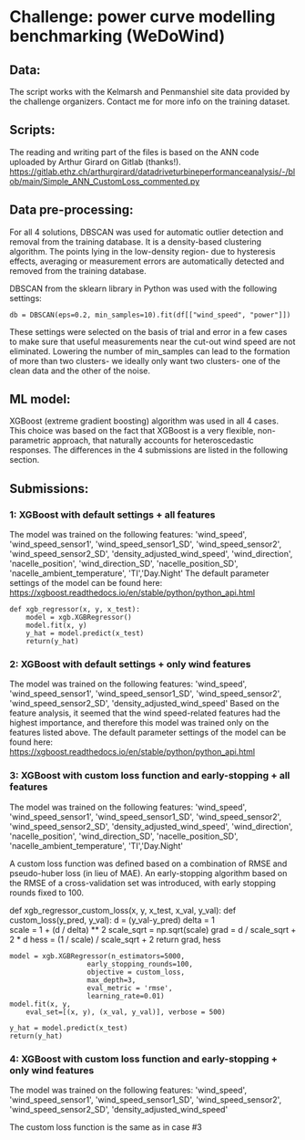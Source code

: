 # Challenge: power curve modelling benchmarking (WeDoWind)

## Data:
The script works with the Kelmarsh and Penmanshiel site data provided by the challenge organizers. Contact me for more info on the training dataset.

## Scripts:
The reading and writing part of the files is based on the ANN code uploaded by Arthur Girard on Gitlab (thanks!). https://gitlab.ethz.ch/arthurgirard/datadriveturbineperformanceanalysis/-/blob/main/Simple_ANN_CustomLoss_commented.py 

## Data pre-processing:
For all 4 solutions, DBSCAN was used for automatic outlier detection and removal from the training database. It is a density-based clustering algorithm. The points lying in the low-density region- due to hysteresis effects, averaging or measurement errors are automatically detected and removed from the training database.

DBSCAN from the sklearn library in Python was used with the following settings:
```
db = DBSCAN(eps=0.2, min_samples=10).fit(df[["wind_speed", "power"]])
```
These settings were selected on the basis of trial and error in a few cases to make sure that useful measurements near the cut-out wind speed are not eliminated. Lowering the number of min_samples can lead to the formation of more than two clusters- we ideally only want two clusters- one of the clean data and the other of the noise.

## ML model: 
XGBoost (extreme gradient boosting) algorithm was used in all 4 cases. This choice was based on the fact that XGBoost is a very flexible, non-parametric approach, that naturally accounts for heteroscedastic responses. The differences in the 4 submissions are listed in the following section.

## Submissions:
### 1: XGBoost with default settings + all features
The model was trained on the following features: 
'wind_speed', 'wind_speed_sensor1', 'wind_speed_sensor1_SD', 'wind_speed_sensor2', 'wind_speed_sensor2_SD', 'density_adjusted_wind_speed', 'wind_direction', 'nacelle_position', 'wind_direction_SD', 'nacelle_position_SD', 'nacelle_ambient_temperature', 'TI','Day.Night'
The default parameter settings of the model can be found here: https://xgboost.readthedocs.io/en/stable/python/python_api.html

```
def xgb_regressor(x, y, x_test):
    model = xgb.XGBRegressor()
    model.fit(x, y)
    y_hat = model.predict(x_test)
    return(y_hat)
```

### 2: XGBoost with default settings + only wind features
The model was trained on the following features: 
'wind_speed', 'wind_speed_sensor1', 'wind_speed_sensor1_SD', 'wind_speed_sensor2', 'wind_speed_sensor2_SD', 'density_adjusted_wind_speed'
Based on the feature analysis, it seemed that the wind speed-related features had the highest importance, and therefore this model was trained only on the features listed above.
The default parameter settings of the model can be found here: https://xgboost.readthedocs.io/en/stable/python/python_api.html

### 3: XGBoost with custom loss function and early-stopping + all features
The model was trained on the following features: 
'wind_speed', 'wind_speed_sensor1', 'wind_speed_sensor1_SD', 'wind_speed_sensor2', 'wind_speed_sensor2_SD', 'density_adjusted_wind_speed', 'wind_direction', 'nacelle_position', 'wind_direction_SD', 'nacelle_position_SD', 'nacelle_ambient_temperature', 'TI','Day.Night'

A custom loss function was defined based on a combination of RMSE and pseudo-huber loss (in lieu of MAE). An early-stopping algorithm based on the RMSE of a cross-validation set was introduced, with early stopping rounds fixed to 100.

def xgb_regressor_custom_loss(x, y, x_test, x_val, y_val):
    def custom_loss(y_pred, y_val):
        d = (y_val-y_pred)
        delta = 1  
        scale = 1 + (d / delta) ** 2
        scale_sqrt = np.sqrt(scale)
        grad = d / scale_sqrt + 2 * d
        hess = (1 / scale) / scale_sqrt + 2
        return grad, hess
    
    model = xgb.XGBRegressor(n_estimators=5000,
                       early_stopping_rounds=100,
                       objective = custom_loss,
                       max_depth=3,
                       eval_metric = 'rmse',
                       learning_rate=0.01)
    model.fit(x, y,
        eval_set=[(x, y), (x_val, y_val)], verbose = 500)

    y_hat = model.predict(x_test)
    return(y_hat)

### 4: XGBoost with custom loss function and early-stopping  + only wind features
The model was trained on the following features: 
'wind_speed', 'wind_speed_sensor1', 'wind_speed_sensor1_SD', 'wind_speed_sensor2', 'wind_speed_sensor2_SD', 'density_adjusted_wind_speed'

The custom loss function is the same as in case #3
